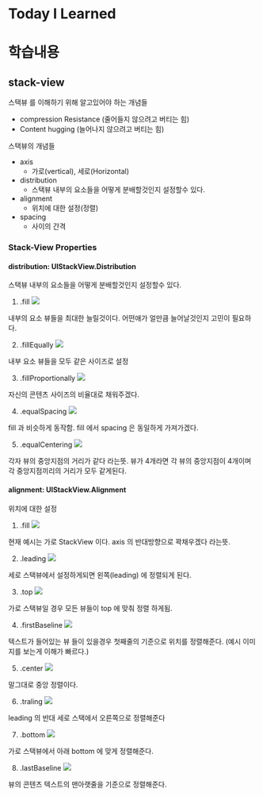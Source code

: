 # Today I Learned

# **학습내용**
## stack-view
스택뷰 를 이해하기 위해 알고있어야 하는 개념들
- compression Resistance (줄어들지 않으려고 버티는 힘)
- Content hugging (늘어나지 않으려고 버티는 힘)

스택뷰의 개념들
- axis
    - 가로(vertical), 세로(Horizontal)
- distribution
    - 스택뷰 내부의 요소들을 어떻게 분배할것인지 설정할수 있다.
- alignment
    - 위치에 대한 설정(정렬)
- spacing
    - 사이의 간격

### Stack-View Properties
#### distribution: UIStackView.Distribution
스택뷰 내부의 요소들을 어떻게 분배할것인지 설정할수 있다.

1. .fill
 ![](https://i.imgur.com/VH8G93F.png)

내부의 요소 뷰들을 최대한 늘릴것이다.
어떤애가 얼만큼 늘어날것인지 고민이 필요하다.

2. .fillEqually
![](https://i.imgur.com/sEK0g4y.png)

내부 요소 뷰들을 모두 같은 사이즈로 설정

3. .fillProportionally
![](https://i.imgur.com/YU36O2r.png)

자신의 콘텐츠 사이즈의 비율대로 채워주겠다.

4. .equalSpacing
![](https://i.imgur.com/lJ9Pu3E.png)

fill 과 비슷하게 동작함.
fill 에서 spacing 은 동일하게 가져가겠다.

5. .equalCentering
![](https://i.imgur.com/ld7MGCU.png)

각자 뷰의 중앙지점의 거리가 같다 라는뜻.
뷰가 4개라면 각 뷰의 중앙지점이 4개이며 각 중앙지점끼리의 거리가 모두 같게된다.


#### alignment: UIStackView.Alignment
위치에 대한 설정

1. .fill
![](https://i.imgur.com/mcm4H35.png)


현재 예시는 가로 StackView 이다.
axis 의 반대방향으로 꽉채우겠다 라는뜻.

2. .leading 
![](https://i.imgur.com/I3IPczq.png)

세로 스택뷰에서 설정하게되면 왼쪽(leading) 에 정렬되게 된다.

3. .top
![](https://i.imgur.com/DaPdATS.png)

가로 스택뷰일 경우 모든 뷰들이 top 에 맞춰 정렬 하게됨.

4. .firstBaseline
![](https://i.imgur.com/urEbVBW.png)

 텍스트가 들어있는 뷰 들이 있을경우
 첫째줄의 기준으로 위치를 정렬해준다.
 (예시 이미지를 보는게 이해가 빠르다.)

5. .center
![](https://i.imgur.com/49wS1Pt.png)

말그대로 중앙 정렬이다.

6. .traling
![](https://i.imgur.com/uSA8jOz.png)

leading 의 반대 
세로 스택에서 오른쪽으로 정렬해준다

7. .bottom
![](https://i.imgur.com/zsBxaEG.png)

가로 스택뷰에서 아래 bottom 에 맞게 정렬해준다.

8. .lastBaseline
![](https://i.imgur.com/Tfng5l7.png)

뷰의 콘텐츠 텍스트의 맨아랫줄을 기준으로 정렬해준다.

